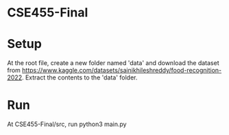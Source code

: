 # CSE455-Final

# Setup
At the root file, create a new folder named 'data' and download the dataset from https://www.kaggle.com/datasets/sainikhileshreddy/food-recognition-2022. Extract the contents to the 'data' folder. 

# Run
At CSE455-Final/src, run python3 main.py